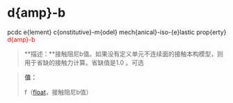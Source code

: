 # d{amp}-b
pcdc e{lement} c{onstitutive}-m{odel} mech{anical}-iso-{e}lastic prop{erty} <span style='color: red;'>d{amp}-b</span>
> **描述：**接触阻尼b值。如果没有定义单元不连续面的接触本构模型，则用于省缺的接触力计算。省缺值是1.0
。可选

> 
> **值：**
> 
> f（[float](数据类型/float/)，接触阻尼b值）

